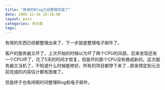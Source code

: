 ```yaml
---
title: "原来的Blog已经整理完成了"
date: 2005-12-26 16:18:00
layout: post
categories: 未分类
tags: 
---
```


有用的东西已经都整理出来了，下一步就是整理电子邮件了。

客户的服务器又坏了，上次开始的时候以为坏了两个CPU的风扇，后来发现还有一个CPU坏了，花了5天的时间才恢复，但是坏的那个CPU没有换成新的。这次服务器又当机了，不知道什么时候能修好。所有的项目都停下来了…原来预定到元旦前完成的内容估计都有困难了。

但是终于也有闲暇时间整理Blog和电子邮件。